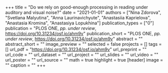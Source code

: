 +++
title = "Do we rely on good-enough processing in reading under auditory and visual noise?"
date = "2021-01-01"
authors = ["Nina Zdorova", "Svetlana Malyutina", "Anna Laurinavichyute", "Anastasiia Kaprielova", "Anastasia Kromina", "Anastasiya Lopukhina"]
publication_types = ["0"]
publication = "PLOS ONE, _pp. under review_, https://doi.org/10.31234/osf.io/ahm9v"
publication_short = "PLOS ONE, _pp. under review_, https://doi.org/10.31234/osf.io/ahm9v"
abstract = ""
abstract_short = ""
image_preview = ""
selected = false
projects = []
tags = []
url_pdf = "https://doi.org/10.31234/osf.io/ahm9v"
url_preprint = ""
url_code = ""
url_dataset = ""
url_project = ""
url_slides = ""
url_video = ""
url_poster = ""
url_source = ""
math = true
highlight = true
[header]
image = ""
caption = ""
+++
